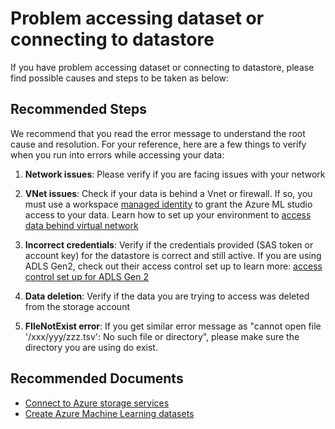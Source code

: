 <properties
	pageTitle="Problem accessing dataset or connecting to datastore"
	description="Problem accessing dataset or connecting to datastore: possible causes and steps to be taken"
	service="microsoft.machinelearning"
	resource="datasets"
	authors="SturgeonMi"
	ms.author="xunwan"
	selfHelpType="generic"
	supportTopicIds="32690860"
	resourceTags=""
	productPesIds="16644"
	cloudEnvironments="public, fairfax, mooncake, usnat, ussec"
	articleid="machinelearning-dataset-vnet"
	ownershipId="AzureML_AzureMachineLearningServices"
/>


 
# Problem accessing dataset or connecting to datastore

 If you have problem accessing dataset or connecting to datastore, please find possible causes and steps to be taken as below:

## **Recommended Steps**

We recommend that you read the error message to understand the root cause and resolution. For your reference, here are a few things to verify when you run into errors while accessing your data: 
1. **Network issues**: Please verify if you are facing issues with your network

2. **VNet issues**: Check if your data is behind a Vnet or firewall. If so, you must use a workspace [managed identity](https://docs.microsoft.com/azure/active-directory/managed-identities-azure-resources/overview) to grant the Azure ML studio access to your data. Learn how to set up your environment to [access data behind virtual network](https://docs.microsoft.com/azure/machine-learning/how-to-enable-virtual-network)

3. **Incorrect credentials**: Verify if the credentials provided (SAS token or account key) for the datastore is correct and still active. If you are using ADLS Gen2, check out their access control set up to learn more: [access control set up for ADLS Gen 2](https://docs.microsoft.com/azure/storage/blobs/data-lake-storage-access-control)

4. **Data deletion**: Verify if the data you are trying to access was deleted from the storage account

5. **FIleNotExist error**: 	If you get similar error message as "cannot open file '/xxx/yyy/zzz.tsv': No such file or directory", please make sure the directory you are using do exist.



## **Recommended Documents**

* [Connect to Azure storage services](https://docs.microsoft.com/azure/machine-learning/how-to-access-data)
* [Create Azure Machine Learning datasets](https://docs.microsoft.com/azure/machine-learning/how-to-create-register-datasets)

